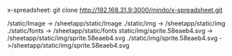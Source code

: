 x-spreadsheet:
 git clone http://192.168.31.9:3000/mindo/x-spreadsheet.git

/static/Image -> /sheetapp/static/Image
./static/img -> /sheetapp/static/img
./static/fonts -> /sheetapp/static/fonts
static/img/sprite.58eaeb4.svg -> /sheetapp/static/img/sprite.58eaeb4.svg
./static/img/sprite.58eaeb4.svg ->/sheetapp/static/img/sprite.58eaeb4.svg

